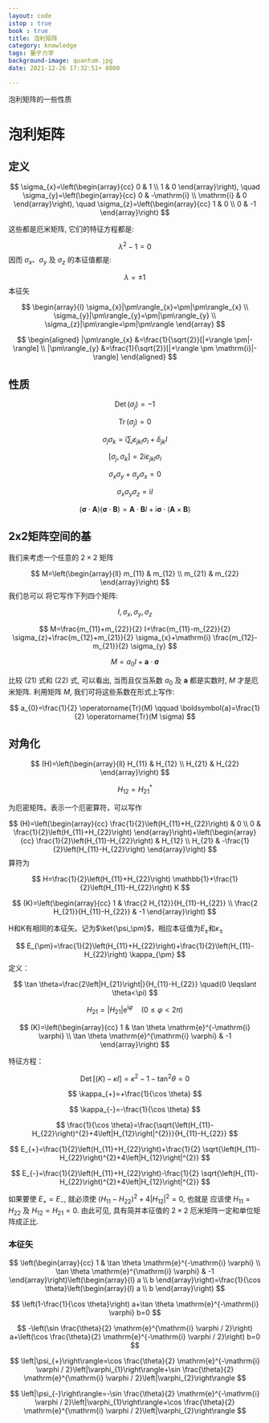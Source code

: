 ```yaml
---
layout: code
istop : true
book : true
title: 泡利矩阵
category: knowledge
tags: 量子力学
background-image: quantum.jpg
date: 2021-12-26 17:32:51+ 0800

---
```


泡利矩阵的一些性质 <!-- more -->

# 泡利矩阵

## 定义

$$
\sigma_{x}=\left(\begin{array}{cc}
0 & 1 \\
1 & 0
\end{array}\right), \quad \sigma_{y}=\left(\begin{array}{cc}
0 & -\mathrm{i} \\
\mathrm{i} & 0
\end{array}\right), \quad \sigma_{z}=\left(\begin{array}{cc}
1 & 0 \\
0 & -1
\end{array}\right)
$$

这些都是厄米矩阵, 它们的特征方程都是:


$$
\lambda^{2}-1=0
$$
因而 $\sigma_{x} 、 \sigma_{y}$ 及 $\sigma_{z}$ 的本征值都是:


$$
\lambda=\pm 1
$$
本征矢


$$
\begin{array}{l}
\sigma_{x}|\pm\rangle_{x}=\pm|\pm\rangle_{x} \\
\sigma_{y}|\pm\rangle_{y}=\pm|\pm\rangle_{y} \\
\sigma_{z}|\pm\rangle=\pm|\pm\rangle
\end{array}
$$

$$
\begin{aligned}
|\pm\rangle_{x} &=\frac{1}{\sqrt{2}}[|+\rangle \pm|-\rangle] \\
|\pm\rangle_{y} &=\frac{1}{\sqrt{2}}[|+\rangle \pm \mathrm{i}|-\rangle]
\end{aligned}
$$

## 性质

$$
\operatorname{Det}\left(\sigma_{j}\right)=-1
$$

$$
\operatorname{Tr}\left(\sigma_{j}\right)=0
$$

$$
\sigma_{j} \sigma_{k}=\mathrm{i} \sum_{l} \varepsilon_{j k l} \sigma_{l}+\delta_{j k} I
$$

$$
[\sigma_j,\sigma_k]=2i\varepsilon_{jkl}\sigma_l
$$

$$
\sigma_{x} \sigma_{y}+\sigma_{y} \sigma_{x}=0
$$

$$
\sigma_{x} \sigma_{y} \sigma_{z}=\mathrm{i} I
$$

$$
(\boldsymbol{\sigma} \cdot \boldsymbol{A})(\boldsymbol{\sigma} \cdot \boldsymbol{B})=\boldsymbol{A} \cdot \boldsymbol{B} I+\mathrm{i} \boldsymbol{\sigma} \cdot(\boldsymbol{A} \times \boldsymbol{B})
$$

## 2x2矩阵空间的基

我们来考虑一个任意的 $2 \times 2$ 矩阵


$$
M=\left(\begin{array}{ll}
m_{11} & m_{12} \\
m_{21} & m_{22}
\end{array}\right)
$$
我们总可以 将它写作下列四个矩阵:


$$
I, \sigma_{x}, \sigma_{y}, \sigma_{z}
$$

$$
M=\frac{m_{11}+m_{22}}{2} I+\frac{m_{11}-m_{22}}{2} \sigma_{z}+\frac{m_{12}+m_{21}}{2} \sigma_{x}+\mathrm{i} \frac{m_{12}-m_{21}}{2} \sigma_{y}
$$

$$
M=a_{0} I+\boldsymbol{a} \cdot \boldsymbol{\sigma}
$$

比较 (21) 式和 (22) 式, 可以看出, 当而且仅当系数 $a_{0}$ 及 $\boldsymbol{a}$ 都是实数时, $M$ 才是厄米矩阵. 利用矩阵 $M$, 我们可将这些系数在形式上写作:


$$
a_{0}=\frac{1}{2} \operatorname{Tr}(M) \qquad
\boldsymbol{a}=\frac{1}{2} \operatorname{Tr}(M \sigma)
$$

## 对角化

$$
(H)=\left(\begin{array}{ll}
H_{11} & H_{12} \\
H_{21} & H_{22}
\end{array}\right)
$$

$$
H_{12}=H_{21}^{*}
$$

为厄密矩阵。表示一个厄密算符，可以写作


$$
(H)=\left(\begin{array}{cc}
\frac{1}{2}\left(H_{11}+H_{22}\right) & 0 \\
0 & \frac{1}{2}\left(H_{11}+H_{22}\right)
\end{array}\right)+\left(\begin{array}{cc}
\frac{1}{2}\left(H_{11}-H_{22}\right) & H_{12} \\
H_{21} & -\frac{1}{2}\left(H_{11}-H_{22}\right)
\end{array}\right)
$$
算符为


$$
H=\frac{1}{2}\left(H_{11}+H_{22}\right) \mathbb{1}+\frac{1}{2}\left(H_{11}-H_{22}\right) K
$$

$$
(K)=\left(\begin{array}{cc}
1 & \frac{2 H_{12}}{H_{11}-H_{22}} \\
\frac{2 H_{21}}{H_{11}-H_{22}} & -1
\end{array}\right)
$$

H和K有相同的本征矢。记为$\ket{\psi_\pm}$，相应本征值为$E_{\pm}$和$\kappa_{\pm}$


$$
E_{\pm}=\frac{1}{2}\left(H_{11}+H_{22}\right)+\frac{1}{2}\left(H_{11}-H_{22}\right) \kappa_{\pm}
$$
定义：


$$
\tan \theta=\frac{2\left|H_{21}\right|}{H_{11}-H_{22}} \quad(0 \leqslant \theta<\pi)
$$

$$
H_{21}=\left|H_{21}\right| \mathrm{e}^{\mathrm{i} \varphi} \quad(0 \leqslant \varphi<2 \pi)
$$

$$
(K)=\left(\begin{array}{cc}
1 & \tan \theta \mathrm{e}^{-\mathrm{i} \varphi} \\
\tan \theta \mathrm{e}^{\mathrm{i} \varphi} & -1
\end{array}\right)
$$

特征方程：


$$
\operatorname{Det}[(K)-\kappa I]=\kappa^{2}-1-\tan ^{2} \theta=0
$$

$$
\kappa_{+}=+\frac{1}{\cos \theta}
$$

$$
\kappa_{-}=-\frac{1}{\cos \theta}
$$

$$
\frac{1}{\cos \theta}=\frac{\sqrt{\left(H_{11}-H_{22}\right)^{2}+4\left|H_{12}\right|^{2}}}{H_{11}-H_{22}}
$$

$$
E_{+}=\frac{1}{2}\left(H_{11}+H_{22}\right)+\frac{1}{2} \sqrt{\left(H_{11}-H_{22}\right)^{2}+4\left|H_{12}\right|^{2}}
$$

$$
E_{-}=\frac{1}{2}\left(H_{11}+H_{22}\right)-\frac{1}{2} \sqrt{\left(H_{11}-H_{22}\right)^{2}+4\left|H_{12}\right|^{2}}
$$

如果要使 $E_{+}=E_{-}$, 就必须使 $\left(H_{11}-H_{22}\right)^{2}+4\left|H_{12}\right|^{2}=0$, 也就是 应该使 $H_{11}=H_{22}$ 及 $H_{12}=H_{21}=0$. 由此可见, 具有简并本征值的 $2 \times 2$ 厄米矩阵一定和单位矩阵成正比.

### 本征矢

$$
\left(\begin{array}{cc}
1 & \tan \theta \mathrm{e}^{-\mathrm{i} \varphi} \\
\tan \theta \mathrm{e}^{\mathrm{i} \varphi} & -1
\end{array}\right)\left(\begin{array}{l}
a \\
b
\end{array}\right)=\frac{1}{\cos \theta}\left(\begin{array}{l}
a \\
b
\end{array}\right)
$$

$$
\left(1-\frac{1}{\cos \theta}\right) a+\tan \theta \mathrm{e}^{-\mathrm{i} \varphi} b=0
$$

$$
-\left(\sin \frac{\theta}{2} \mathrm{e}^{\mathrm{i} \varphi / 2}\right) a+\left(\cos \frac{\theta}{2} \mathrm{e}^{-\mathrm{i} \varphi / 2}\right) b=0
$$

$$
\left|\psi_{+}\right\rangle=\cos \frac{\theta}{2} \mathrm{e}^{-\mathrm{i} \varphi / 2}\left|\varphi_{1}\right\rangle+\sin \frac{\theta}{2} \mathrm{e}^{\mathrm{i} \varphi / 2}\left|\varphi_{2}\right\rangle
$$

$$
\left|\psi_{-}\right\rangle=-\sin \frac{\theta}{2} \mathrm{e}^{-\mathrm{i} \varphi / 2}\left|\varphi_{1}\right\rangle+\cos \frac{\theta}{2} \mathrm{e}^{\mathrm{i} \varphi / 2}\left|\varphi_{2}\right\rangle
$$